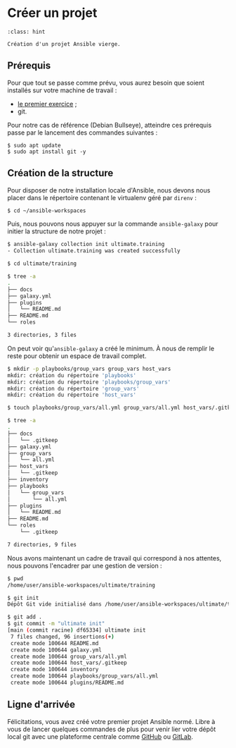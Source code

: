# Créer un projet

```{admonition} Objectif
:class: hint

Création d'un projet Ansible vierge.
```

## Prérequis

Pour que tout se passe comme prévu, vous aurez besoin que soient installés sur votre machine de travail :

* [le premier exercice](ex00-install.md) ;
* git.

Pour notre cas de référence (Debian Bullseye), atteindre ces prérequis passe par le lancement des commandes suivantes :

```shell session
$ sudo apt update 
$ sudo apt install git -y
```

## Création de la structure

Pour disposer de notre installation locale d'Ansible, nous devons nous placer dans le répertoire
contenant le virtualenv géré par `direnv` :

```bash session
$ cd ~/ansible-workspaces
```

Puis, nous pouvons nous appuyer sur la commande `ansible-galaxy` pour initier la structure de notre projet :

```bash session
$ ansible-galaxy collection init ultimate.training
- Collection ultimate.training was created successfully

$ cd ultimate/training

$ tree -a
.
├── docs
├── galaxy.yml
├── plugins
│   └── README.md
├── README.md
└── roles

3 directories, 3 files
```

On peut voir qu'`ansible-galaxy` a créé le minimum. À nous de remplir le reste pour obtenir un espace de travail complet.


```bash session
$ mkdir -p playbooks/group_vars group_vars host_vars
mkdir: création du répertoire 'playbooks'
mkdir: création du répertoire 'playbooks/group_vars'
mkdir: création du répertoire 'group_vars'
mkdir: création du répertoire 'host_vars'

$ touch playbooks/group_vars/all.yml group_vars/all.yml host_vars/.gitkeep roles/.gitkeep docs/.gitkeep inventory

$ tree -a
.
├── docs
│   └── .gitkeep
├── galaxy.yml
├── group_vars
│   └── all.yml
├── host_vars
│   └── .gitkeep
├── inventory
├── playbooks
│   └── group_vars
│       └── all.yml
├── plugins
│   └── README.md
├── README.md
└── roles
    └── .gitkeep

7 directories, 9 files
```

Nous avons maintenant un cadre de travail qui correspond à nos attentes, nous pouvons l'encadrer par une gestion
de version :


```bash session
$ pwd
/home/user/ansible-workspaces/ultimate/training

$ git init
Dépôt Git vide initialisé dans /home/user/ansible-workspaces/ultimate/training/.git/

$ git add .
$ git commit -m "ultimate init"
[main (commit racine) df65334] ultimate init
 7 files changed, 96 insertions(+)
 create mode 100644 README.md
 create mode 100644 galaxy.yml
 create mode 100644 group_vars/all.yml
 create mode 100644 host_vars/.gitkeep
 create mode 100644 inventory
 create mode 100644 playbooks/group_vars/all.yml
 create mode 100644 plugins/README.md
```

## Ligne d'arrivée

Félicitations, vous avez créé votre premier projet Ansible normé. Libre à vous de lancer quelques commandes de plus 
pour venir lier votre dépôt local git avec une plateforme centrale comme [GitHub](https://docs.github.com/en/get-started/importing-your-projects-to-github/importing-source-code-to-github/adding-locally-hosted-code-to-github) ou [GitLab](https://docs.gitlab.com/ee/gitlab-basics/start-using-git.html#add-a-remote).
